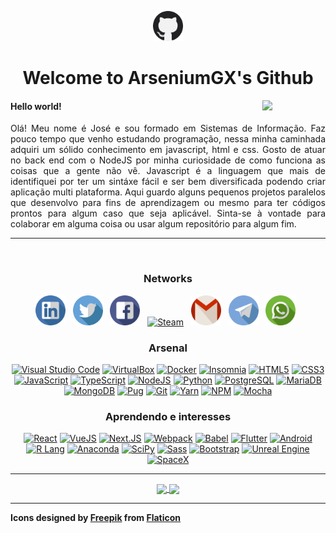 <a href="#"><p align="center"><img width="48px" src="./icons/github.svg" alt="Github" /></p></a>
<h1 align="center">Welcome to ArseniumGX's Github </h1>
<a href="#"><img align="right" width="20%" src="https://media.giphy.com/media/CEHtFH3rJ6xdhBUKIT/giphy.gif"/></a>

<h4>Hello world!</h4>

<p align="justify">
   Olá!
   Meu nome é José e sou formado em Sistemas de Informação. Faz pouco tempo que venho estudando programação, nessa minha caminhada adquiri um sólido conhecimento em javascript, html e css. Gosto de atuar no back end com o NodeJS por minha curiosidade de como funciona as coisas que a gente não vê. Javascript é a linguagem que mais de identifiquei por ter um sintáxe fácil e ser bem diversificada podendo criar aplicação multi plataforma. Aqui guardo alguns pequenos projetos paralelos que desenvolvo para fins de aprendizagem ou mesmo para ter códigos prontos para algum caso que seja aplicável. Sinta-se à vontade para colaborar em alguma coisa ou usar algum repositório para algum fim.
</p>

---
<br/>

<h3 align="center">Networks</h3>

<p align="center">
   <a href="https://www.linkedin.com/in/arseniumgx" target="_blank"><img width="48px" src="./icons/linkedin.svg" alt="Linkedin" /></a> &nbsp;
   <a href="https://twitter.com/arseniumgx" target="_blank"><img width="48px" src="./icons/twitter.svg" alt="Twitter" /></a> &nbsp;
   <a href="https://www.facebook.com/arseniumgx" target="_blank"><img width="48px" src="./icons/facebook.svg" alt="Facebook" /></a> &nbsp;
   <a href="https://steamcommunity.com/profiles/76561198144096375/" target="_blank"><img width="48px" src="https://store.steampowered.com/favicon.ico" alt="Steam" /></a> &nbsp;
   <a href="mailto:8glibibag@relay.firefox.com" target="_blank"><img width="48px" src="./icons/gmail.svg" alt="Gmail" /></a> &nbsp;
   <a href="http://t.me/ArseniumGX" target="_blank"><img width="48px" src="./icons/telegram.svg" alt="Telegram" /></a> &nbsp;
   <a href="https://wa.me/message/6PYCIZE4G3ABC1" target="_blank"><img width="48px" src="./icons/whatsapp.svg" alt="Whatsapp" /></a> &nbsp;
</p>





<h3 align="center">Arsenal</h3>

<p align="center">
   <a href="#"><img src="https://img.shields.io/badge/VS_Code-007ACC?style=for-the-badge&logo=visual-studio-code&logoColor=white" alt="Visual Studio Code" /></a>
   <a href="#"><img src="https://img.shields.io/badge/virtualbox-183A61?style=for-the-badge&logo=virtualbox&logoColor=white" alt="VirtualBox" /></a>
   <a href="#"><img src="https://img.shields.io/badge/Docker-2496ED?style=for-the-badge&logo=docker&logoColor=black" alt="Docker" /></a>
   <a href="#"><img src="https://img.shields.io/badge/insomnia-5849BE?style=for-the-badge&logo=insomnia&logoColor=black" alt="Insomnia" /></a>
   <a href="#"><img src="https://img.shields.io/badge/HTML5-E34F26?style=for-the-badge&logo=html5&logoColor=white" alt="HTML5" /></a>
   <a href="#"><img src="https://img.shields.io/badge/CSS3-1572B6?style=for-the-badge&logo=css3&logoColor=white" alt="CSS3" /></a>
   <a href="#"><img src="https://img.shields.io/badge/JavaScript-F7DF1E?style=for-the-badge&logo=javascript&logoColor=black" alt="JavaScript" /></a>
   <a href="#"><img src="https://img.shields.io/badge/TypeScript-3178C6?style=for-the-badge&logo=typescript&logoColor=white" alt="TypeScript" /></a>
   <a href="#"><img src="https://img.shields.io/badge/NodeJS-339933?style=for-the-badge&logo=nodedotjs&logoColor=black"  alt="NodeJS" /></a>
   <a href="#"><img src="https://img.shields.io/badge/Python-3776AB?style=for-the-badge&logo=python&logoColor=black" alt="Python" /></a>
   <a href="#"><img src="https://img.shields.io/badge/Postgresql-4169E1?style=for-the-badge&logo=postgresql&logoColor=black" alt="PostgreSQL" /></a>
   <a href="#"><img src="https://img.shields.io/badge/mariadb-003545?style=for-the-badge&logo=mariadb&logoColor=black" alt="MariaDB" /></a>
   <a href="#"><img src="https://img.shields.io/badge/mongodb-47A248?style=for-the-badge&logo=mongodb&logoColor=black" alt="MongoDB" /></a>
   <a href="#"><img src="https://img.shields.io/badge/Pugs-A86454?style=for-the-badge&logo=pug&logoColor=black" alt="Pug" /></a>
   <a href="#"><img src="https://img.shields.io/badge/git-F05032?style=for-the-badge&logo=git&logoColor=white" alt="Git" /></a>
   <a href="#"><img src="https://img.shields.io/badge/yarn-2C8EBB?style=for-the-badge&logo=yarn&logoColor=white" alt="Yarn" /></a>
   <a href="#"><img src="https://img.shields.io/badge/npm-CB3837?style=for-the-badge&logo=npm&logoColor=black" alt="NPM" /></a>
   <a href="#"><img src="https://img.shields.io/badge/mocha-8D6748?style=for-the-badge&logo=mocha&logoColor=white" alt="Mocha" /></a>
</p>






<h3 align="center">Aprendendo e interesses</h3>

<p align="center">
   <a href="#"><img src="https://img.shields.io/badge/React-61DAFB?style=for-the-badge&logo=react&logoColor=black" alt="React" /></a>
   <a href="#"><img src="https://img.shields.io/badge/Vuejs-4FC08D?style=for-the-badge&logo=vuedotjs&logoColor=black" alt="VueJS" /></a>
   <a href="#"><img src="https://img.shields.io/badge/nextjs-000000?style=for-the-badge&logo=nextdotjs&logoColor=white" alt="Next.JS" /></a>
   <a href="#"><img src="https://img.shields.io/badge/webpack-8DD6F9?style=for-the-badge&logo=webpack&logoColor=black" alt="Webpack" /></a>
   <a href="#"><img src="https://img.shields.io/badge/babel-F9DC3E?style=for-the-badge&logo=babel&logoColor=black" alt="Babel" /></a>
   <a href="#"><img src="https://img.shields.io/badge/flutter-02569B?style=for-the-badge&logo=flutter&logoColor=black" alt="Flutter" /></a>
   <a href="#"><img src="https://img.shields.io/badge/android-3DDC84?style=for-the-badge&logo=android&logoColor=black" alt="Android" /></a>
   <a href="#"><img src="https://img.shields.io/badge/r-276DC3?style=for-the-badge&logo=r&logoColor=black" alt="R Lang" /></a>
   <a href="#"><img src="https://img.shields.io/badge/anaconda-44A833?style=for-the-badge&logo=anaconda&logoColor=black" alt="Anaconda" /></a>
   <a href="#"><img src="https://img.shields.io/badge/scipy-8CAAE6?style=for-the-badge&logo=scipy&logoColor=black" alt="SciPy" /></a>
   <a href="#"><img src="https://img.shields.io/badge/sass-CC6699?style=for-the-badge&logo=sass&logoColor=white" alt="Sass" /></a>
   <a href="#"><img src="https://img.shields.io/badge/bootstrap-7952B3?style=for-the-badge&logo=bootstrap&logoColor=white" alt="Bootstrap" /></a>
   <a href="#"><img src="https://img.shields.io/badge/unreal_engine-313131?style=for-the-badge&logo=unreal-engine&logoColor=white" alt="Unreal Engine" /></a>
   <a href="#"><img src="https://img.shields.io/badge/spacex-000000?style=for-the-badge&logo=spacex&logoColor=white" alt="SpaceX" /></a>   
</p>

---


<p align="center">
   <a href="#">
      <img height=180px align="center" src="https://github-readme-stats.vercel.app/api?username=arseniumgx&show_icons=true&theme=midnight-purple&custom_title=ArseniumGX's+Github+stats" />
   </a>
   <a href="#">
      <img height=180px align="center" src="https://github-readme-stats.vercel.app/api/top-langs/?username=arseniumgx&layout=compact&theme=midnight-purple" />
   </a>
</p>

<hr>

<strong>Icons designed by <a href="https://www.freepik.com" target="_blank" title="Freepik">Freepik</a> from <a href="https://www.flaticon.com/" target="_blank" title="Flaticon">Flaticon</a></strong>


<!---  **************************************************************************************************************************************************  --->
